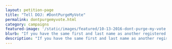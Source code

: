 ```yaml
---
layout: petition-page
title: "Tell DOJ: #DontPurgeMyVote"
permalink: dontpurgemyvote.html
category: campaigns
featured-image: '/static/images/featured/10-13-2016-dont-purge-my-vote.png'
blurb: "If you have the same first and last name as another registered voter in another state - your vote might be purged."
description: "If you have the same first and last name as another registered voter in another state - your vote might be purged."
---
```


<link href='https://actionnetwork.org/css/style-embed-whitelabel.css' rel='stylesheet' type='text/css' /><script src='https://actionnetwork.org/widgets/v2/petition/tell-the-doj-dontpurgemyvote?format=js&source=widget&style=full'></script><div id='can-petition-area-tell-the-doj-dontpurgemyvote' style='width: 100%'><!-- this div is the target for our HTML insertion -->
